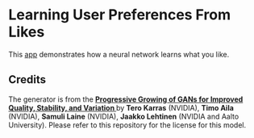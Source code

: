 # Learning User Preferences From Likes

This [app](https://ivan-alles.github.io/preference-model/) demonstrates how a neural network learns what you like.

## Credits
The generator is from the **[Progressive Growing of GANs for Improved Quality, Stability, and Variation
](https://github.com/tkarras/progressive_growing_of_gans)** by **Tero Karras** (NVIDIA), **Timo Aila** (NVIDIA), **Samuli Laine** (NVIDIA), **Jaakko Lehtinen** (NVIDIA and Aalto University). Please refer to this repository for the license for this model.

